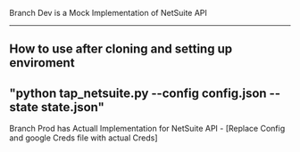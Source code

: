 Branch Dev is a Mock Implementation of NetSuite API 

------------------------------------------------
How to use after cloning and setting up enviroment
-----------------------------------------------
"python tap_netsuite.py --config config.json --state state.json" 
-----------------------------------------------

Branch Prod has Actuall Implementation for NetSuite API - [Replace Config and google Creds file with actual Creds] 

